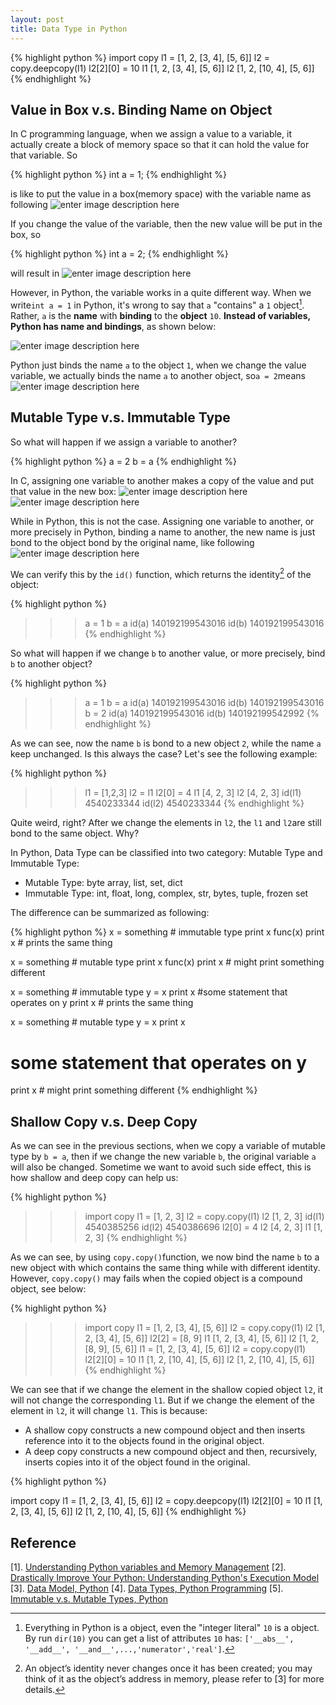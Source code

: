 ```yaml
---
layout: post
title: Data Type in Python
---
```




{% highlight python %}
import copy 
l1 = [1, 2, [3, 4], [5, 6]]
l2 = copy.deepcopy(l1)
l2[2][0] = 10
l1
[1, 2, [3, 4], [5, 6]]
l2
[1, 2, [10, 4], [5, 6]]
{% endhighlight %}

## Value in Box v.s. Binding Name on Object

In C programming language, when we assign a value to a variable, it actually create a block of memory space so that it can hold the value for that variable. So

{% highlight python %}
int a = 1;
{% endhighlight %}

is like to put the value in a box(memory space) with the variable name as following
![enter image description here](https://lh3.googleusercontent.com/H_VkNqeuwnFsQJimdifOAA76wLklBVl-Dl3JzrhTyfU=s0 "a1box.png")

If you change the value of the variable, then the new value will be put in the box, so 

{% highlight python %}
int a = 2;
{% endhighlight %}

will result in
![enter image description here](https://lh3.googleusercontent.com/27oN3JtVfNiu4V7QQI58nslrPmHqE6yRVom2NynGkNs=s0 "a2box.png")

However, in Python, the variable works in a quite different way. When we write```int a = 1``` in Python, it's wrong to say that ```a``` "contains" a ```1``` object[^Note1]. Rather, ```a``` is the **name** with **binding** to the **object** ```10```. **Instead of variables, Python has name and bindings**, as shown below:

![enter image description here](https://lh3.googleusercontent.com/JUMJNSI1tjyiyWr-HEGDbNX0ZqQAjjUlVa8gtU8plR8=s0 "a1tag.png")

Python just binds the name ```a``` to the object ```1```, when we change the value variable, we actually binds the name ```a``` to another object, so```a = 2```means
![enter image description here](https://lh3.googleusercontent.com/NsG7IiHV3g4zvufxgQTndx_Wb5Wq9pxI0OA7fdZHVms=s0 "a2tag.png")

## Mutable Type v.s. Immutable Type

So what will happen if we assign a variable to another?

{% highlight python %}
a = 2
b = a
{% endhighlight %}

In C, assigning one variable to another makes a copy of the value and put that value in the new box:
![enter image description here](https://lh3.googleusercontent.com/27oN3JtVfNiu4V7QQI58nslrPmHqE6yRVom2NynGkNs=s0 "a2box.png")![enter image description here](https://lh3.googleusercontent.com/p95kf5La-x_HgLqCi5XEE3P3p4hGl4NjjR7rASOFjM0=s0 "b2box.png")

While in Python, this is not the case. Assigning one variable to another, or more precisely in Python, binding a name to another, the new name is just bond to the object bond by the original name, like following
![enter image description here](https://lh3.googleusercontent.com/X4fDmNk_L_Xc-A8OStmEtuC77D_1oNVSXWqglzTEXR8=s0 "ab2tag.png")

We can verify this by the ```id()``` function, which returns the identity[^Note2] of the object:

{% highlight python %}
>>> a = 1
>>> b = a
>>> id(a)
140192199543016
>>> id(b)
140192199543016
{% endhighlight %}

[^Note2]: An object’s identity never changes once it has been created; you may think of it as the object’s address in memory, please refer to [3] for more details.

So what will happen if we change ```b``` to another value, or more precisely, bind ```b``` to another object?

{% highlight python %}
>>> a = 1
>>> b = a
>>> id(a)
140192199543016
>>> id(b)
140192199543016
>>> b = 2
>>> id(a)
140192199543016
>>> id(b)
140192199542992
{% endhighlight %}

As we can see, now the name ```b``` is bond to a new object ```2```, while the name ```a``` keep unchanged. Is this always the case? Let's see the following example:

{% highlight python %}
>>> l1 = [1,2,3]
>>> l2 = l1
>>> l2[0] = 4
>>> l1
[4, 2, 3]
>>> l2
[4, 2, 3]
>>> id(l1)
4540233344
>>> id(l2)
4540233344
{% endhighlight %}

Quite weird, right? After we change the elements in ```l2```, the ```l1``` and ```l2```are still bond to the same object. Why?

In Python, Data Type can be classified into two category: Mutable Type and Immutable Type:

   - Mutable Type: byte array, list, set, dict
   - Immutable Type: int, float, long, complex, str, bytes, tuple, frozen set

The difference can be summarized as following:

{% highlight python %}
x = something # immutable type
print x
func(x)
print x # prints the same thing

x = something # mutable type
print x
func(x)
print x # might print something different

x = something # immutable type
y = x
print x
#some statement that operates on y
print x # prints the same thing

x = something # mutable type
y = x
print x
# some statement that operates on y
print x # might print something different
{% endhighlight %}

## Shallow Copy v.s. Deep Copy

As we can see in the previous sections, when we copy a variable of mutable type by ```b = a```, then if we change the new variable ```b```, the original variable ```a``` will also be changed. Sometime we want to avoid such side effect, this is how shallow and deep copy can help us:

{% highlight python %}

>>> import copy
>>> l1 = [1, 2, 3]
>>> l2 = copy.copy(l1)
>>> l2
[1, 2, 3]
>>> id(l1)
4540385256
>>> id(l2)
4540386696
>>> l2[0] = 4
>>> l2
[4, 2, 3]
>>> l1
[1, 2, 3]
{% endhighlight %}

As we can see, by using ```copy.copy()```function, we now bind the name ```b``` to a new object with which contains the same thing while with different identity. However, ```copy.copy()``` may fails when the copied object is a compound object, see below:

{% highlight python %}

>>> import copy
>>> l1 = [1, 2, [3, 4], [5, 6]]
>>> l2 = copy.copy(l1)
>>> l2
[1, 2, [3, 4], [5, 6]]
>>> l2[2] = [8, 9]
>>> l1
[1, 2, [3, 4], [5, 6]]
>>> l2
[1, 2, [8, 9], [5, 6]]
>>> l1 = [1, 2, [3, 4], [5, 6]]
>>> l2 = copy.copy(l1)
>>> l2[2][0] = 10
>>> l1
[1, 2, [10, 4], [5, 6]]
>>> l2
[1, 2, [10, 4], [5, 6]]
{% endhighlight %}

We can see that if we change the element in the shallow copied object ```l2```, it will not change the corresponding ```l1```. But if we change the element of the element in ```l2```, it will change ```l1```. This is because:
   - A shallow copy constructs a new compound object and then inserts reference into it to the objects found in the original object.
   - A deep copy constructs a new compound object and then, recursively, inserts copies into it of the object found in the original.

{% highlight python %}

import copy
l1 = [1, 2, [3, 4], [5, 6]]
l2 = copy.deepcopy(l1)
l2[2][0] = 10
l1
[1, 2, [3, 4], [5, 6]]
l2
[1, 2, [10, 4], [5, 6]]
{% endhighlight %}

## Reference

   [1]. [Understanding Python variables and Memory Management](http://foobarnbaz.com/2012/07/08/understanding-python-variables/)
   [2]. [Drastically Improve Your Python: Understanding Python's Execution Model](https://www.jeffknupp.com/blog/2013/02/14/drastically-improve-your-python-understanding-pythons-execution-model/)
   [3]. [Data Model, Python](https://docs.python.org/2/reference/datamodel.html#id5)
   [4]. [Data Types, Python Programming](https://en.wikibooks.org/wiki/Python_Programming/Data_Types)
   [5]. [Immutable v.s. Mutable Types, Python](http://stackoverflow.com/questions/8056130/immutable-vs-mutable-types-python)


[^Note1]: Everything in Python is a object, even the "integer literal" ```10``` is a object. By run ```dir(10)``` you can get a list of attributes ```10``` has: ```['__abs__', '__add__', '__and__',...,'numerator','real']```.

